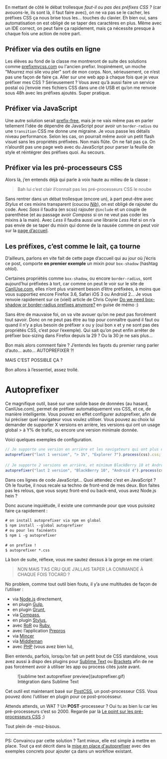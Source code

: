 En mettant de côté le débat trollesque _faut-il ou pas des préfixes CSS ?_
(car avouons-le, ils sont là, il faut faire avec), on ne va pas se le cacher,
les préfixes CSS ça nous brise tous les... touches du clavier.
Eh bien oui, sans automatisation on est obligé de se taper des caractères en plus.
Même avec un IDE correct, on peut faire ça rapidement, mais ça nécessite
presque à chaque fois une action de notre part.

## Préfixer via des outils en ligne

Les élèves au fond de la classe me montreront de suite des solutions comme
[prefixmycss.com](http://prefixmycss.com/) ou l'ancien prefixr.
Inopinément, un moche "Mourrez moi sile vou pler" sort de mon corps.
Non, sérieusement, ce n’est pas une façon de faire ça. Aller sur une web app à
chaque fois que je veux préfixer mes CSS ? Sérieusement ?
Vous avez qu’à aussi faire un service postal où j’envoie mes fichiers CSS dans
une clé USB et qu’on me renvoie sous 48h avec les préfixes ajoutés.
Super pratique.

## Préfixer via JavaScript

Une autre solution serait [prefix-free](http://leaverou.github.io/prefixfree/),
mais je ne vais même pas en parler tellement l’idée de dépendre de JavaScript pour
avoir un `border-radius` ou une `transition` CSS me donne une migraine.
Je vous passe les détails niveau performance. Selon les cas, on pourrait même avoir
un petit flash visuel sans les propriétés préfixées.
Non mais flûte. On ne fait pas ça. On n’alourdit pas une page web avec du JavaScript
pour parser la feuille de style et réintégrer des préfixes quoi. Au secours.

## Préfixer via les pré-processeurs CSS

Alors là, j’en entends déjà qui parle à voix haute au milieu de la classe :

> Bah lui c’est clair il’connait pas les pré-processeurs CSS le noube

Sans rentrer dans un débat trollesque (encore un), à part peut-être avec _Stylus_ et ces
mixins transparent (coucou _[Nib](http://visionmedia.github.io/nib/)_),
on est obligé de rajouter du code.
Avec _Sass_ il faudra (en scss) rajouter `@include` et un couple de parenthèse (et
au passage avoir _Compass_ si on ne veut pas coder les mixins à la main).
Avec _Less_ il faudra aussi une librairie _Less Hat_ si on n’a pas envie de se taper
du mixin qui donne de la nausée comme on peut voir sur la
[page d’accueil](http://lesscss.org/).

## Les préfixes, c’est comme le lait, ça tourne

D’ailleurs, parlons en vite fait de cette page d’accueil qui au jour où j’écris
ce post, comporte <b>en premier exemple</b> un mixin pour `box-shadow`
(hashtag ohlol).

Certaines propriétés comme `box-shadow`, ou encore `border-radius`, sont
aujourd’hui préfixées à tort, car comme on peut le voir sur le site de
[CanIUse.com](http://caniuse.com/), elles n’ont plus vraiment besoin d’être préfixées, à
moins que vous supportiez encore Firefox 3.6, Safari iOS 3 ou Android 2...
Je vous renvoie rapidement sur ce (vieil) article de Chris Coyier
[Do we need box-shadow or border-radius prefixes anymore?](http://css-tricks.com/do-we-need-box-shadow-prefixes/)
en guise de mémo :)

Sans être de mauvaise foi, on va vite avouer qu’on ne peut pas forcément tout savoir.
Donc on ne peut pas être au top pour connaître quand il faut ou quand il n’y a plus
besoin de préfixer x ou y (oui bon x et y ne sont pas des propriétés CSS, c’est
pour l’exemple).
Qui sait qu’on peut enfin arrêter de préfixer box-sizing dans Firefox depuis la 29 ?
Ou la 30 je ne sais plus...

Bon mais alors comment faire ? J’entends les fayots du premier rang parler d’auto...
auto... AUTOPREFIXER ?!

MAIS C’EST POSSIBLE ÇA ?

Bon allons à l’essentiel, assez trollé.


# Autoprefixer

Ce magnifique outil, basé sur une solide base de données (au hasard, CanIUse.com),
permet de préfixer automatiquement vos CSS, et ce, de manière intelligente.
Vous pouvez en effet configurer autoprefixer, afin de lui préciser quel
navigateur vous voulez utiliser.
Vous pouvez au choix lui demander de supporter X versions en arrière, les versions
qui ont un usage global > à Y% de trafic, ou encore une version minimale donnée.

Voici quelques exemples de configuration.

```js
// Je supporte une version en arrière et les navigateurs qui ont plus de 1% de trafic ainsi qu'Internet Explorer 7
autoprefixer("last 1 version", "> 1%", "Explorer 7").process(css).css;

// Je supporte 2 versions en arrière, et minimum BlackBerry 10 et Android 4
autoprefixer("last 2 version", "BlackBerry 10", "Android 4").process(css).css;
```

Dans ces lignes de code JavaScript... Quoi attendez c’est en JavaScript ? Oh le
fourbe, il nous recale sa techno de front-end de mes deux.
Bon faites pas les relous, que vous soyez front-end ou back-end, vous avez Node.js hein ?

Donc aucune inquiétude, il existe une commande pour que vous puissiez faire ça rapidement :

```console
# on install autoprefixer via npm en global
$ npm install --global autoprefixer
# ou pour les fainéants
$ npm i -g autoprefixer

# on prefixe !
$ autoprefixer *.css
```

Là bon de suite, réflexe, vous me sautez dessus à la gorge en me criant:

> NON MAIS T’AS CRU QUE J’ALLAIS TAPER LA COMMANDE À CHAQUE FOIS TOCARD ?

No problem, comme tout outil bien foutu, il y’a une multitudes de façon de
l’utiliser :

- via [Node.js](https://github.com/ai/autoprefixer#nodejs) directement,
- en plugin [Gulp](https://www.npmjs.org/package/gulp-autoprefixer),
- en plugin [Grunt](https://github.com/ai/autoprefixer#grunt),
- via [Compass](https://github.com/ai/autoprefixer#compass),
- en plugin [Stylus](https://github.com/ai/autoprefixer#stylus),
- avec [RoR](https://github.com/ai/autoprefixer#ruby-on-rails) ou [Ruby](https://github.com/ai/autoprefixer#ruby),
- avec l’application [Prepros](https://github.com/ai/autoprefixer#prepros)
- via [Mincer](https://github.com/ai/autoprefixer#mincer)
- via [Middleman](https://github.com/ai/autoprefixer#middleman)
- avec [PHP](https://github.com/ai/autoprefixer#php) (vous avez bien lu),

Bien entendu, parfois, lorsqu’on fait un petit bout de CSS standalone,
vous avez aussi à dispo des plugins pour
[Sublime Text](https://github.com/sindresorhus/sublime-autoprefixer)
 ou [Brackets](https://github.com/mikaeljorhult/brackets-autoprefixer)
 afin de ne pas forcément avoir à utiliser les app ou process cités juste avant.

<figure>
  ![sublime text autoprefixer preview](autoprefixer.gif)
  <figcaption>Intégration dans Sublime Text</figcaption>
</figure>

Cet outil est maintenant basé sur [PostCSS](https://github.com/ai/postcss),
un post-processeur CSS. Vous pouvez donc l’utiliser en plugin pour ce post-procésseur.

Attends attends, un WAT ? Un **POST**-processeur ? Oui tu as bien lu car les
pré-processeurs c’est so 2000. Regarde par là [Le point sur les pré-processeurs CSS](/posts/css/le-point-sur-les-preprocesseurs/) ;)

Tout plein de -moz-bisous.

<hr />

PS: Convaincu par cette solution ? Tant mieux, elle est simple à mettre en place.
Tout ça est décrit dans la [mise en place d'autoprefixer](/posts/css/mise-en-place-autoprefixer/)
avec des exemples concrets pour ajouter ça dans un workflow existant.
